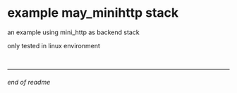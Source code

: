 # example may_minihttp stack

an example using mini_http as backend stack

only tested in linux environment

<br>

---

###### end of readme
